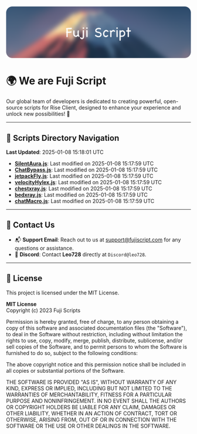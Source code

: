 ![Banner](.github/b.webp)

# 🌍 **We are Fuji Script**

Our global team of developers is dedicated to creating powerful, open-source scripts for Rise Client, designed to enhance your experience and unlock new possibilities! 🌟

---
<!-- SCRIPTS_NAVIGATION_START -->
## 📂 **Scripts Directory Navigation**

**Last Updated**: 2025-01-08 15:18:01 UTC

- **[SilentAura.js](scripts/SilentAura.js)**: Last modified on 2025-01-08 15:17:59 UTC
- **[ChatBypass.js](scripts/ChatBypass.js)**: Last modified on 2025-01-08 15:17:59 UTC
- **[jetpackFly.js](scripts/jetpackFly.js)**: Last modified on 2025-01-08 15:17:59 UTC
- **[velocityHylex.js](scripts/velocityHylex.js)**: Last modified on 2025-01-08 15:17:59 UTC
- **[chestxray.js](scripts/chestxray.js)**: Last modified on 2025-01-08 15:17:59 UTC
- **[bedxray.js](scripts/bedxray.js)**: Last modified on 2025-01-08 15:17:59 UTC
- **[chatMacro.js](scripts/chatMacro.js)**: Last modified on 2025-01-08 15:17:59 UTC

<!-- SCRIPTS_NAVIGATION_END -->

---

## 💬 **Contact Us**  
- 📬 **Support Email**: Reach out to us at [support@fujiscript.com](mailto:support@fujiscript.com) for any questions or assistance.  
- 💬 **Discord**: Contact **Leo728** directly at `Discord@leo728`.

---

## 📜 **License**

This project is licensed under the MIT License.  

**MIT License**  
Copyright (c) 2023 Fuji Scripts  

Permission is hereby granted, free of charge, to any person obtaining a copy of this software and associated documentation files (the "Software"), to deal in the Software without restriction, including without limitation the rights to use, copy, modify, merge, publish, distribute, sublicense, and/or sell copies of the Software, and to permit persons to whom the Software is furnished to do so, subject to the following conditions:  

The above copyright notice and this permission notice shall be included in all copies or substantial portions of the Software.  

THE SOFTWARE IS PROVIDED "AS IS", WITHOUT WARRANTY OF ANY KIND, EXPRESS OR IMPLIED, INCLUDING BUT NOT LIMITED TO THE WARRANTIES OF MERCHANTABILITY, FITNESS FOR A PARTICULAR PURPOSE AND NONINFRINGEMENT. IN NO EVENT SHALL THE AUTHORS OR COPYRIGHT HOLDERS BE LIABLE FOR ANY CLAIM, DAMAGES OR OTHER LIABILITY, WHETHER IN AN ACTION OF CONTRACT, TORT OR OTHERWISE, ARISING FROM, OUT OF OR IN CONNECTION WITH THE SOFTWARE OR THE USE OR OTHER DEALINGS IN THE SOFTWARE.  
